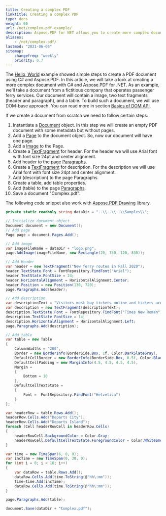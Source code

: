 ```yaml
---
title: Creating a complex PDF
linktitle: Creating a complex PDF
type: docs
weight: 60
url: /net/complex-pdf-example/
description: Aspose.PDF for NET allows you to create more complex documents that contain images, text fragments, and tables in one document.
aliases:
    - /net/complex-pdf/
lastmod: "2021-06-05"
sitemap:
    changefreq: "weekly"
    priority: 0.7
---
```


The [Hello, World](/pdf/net/hello-world-example/) example showed simple steps to create a PDF document using C# and Aspose.PDF. In this article, we will take a look at creating a more complex document with C# and Aspose.PDF for .NET. As an example, we'll take a document from a fictitious company that operates passenger ferry services.
Our document will contain a image, two text fragments (header and paragraph), and a table. To build such a document, we will use DOM-base approach. You can read more in section [Basics of DOM API](/pdf/net/basics-of-dom-api/).

If we create a document from scratch we need to follow certain steps:

1. Instantiate a [Document](https://reference.aspose.com/pdf/net/aspose.pdf/document) object. In this step we will create an empty PDF document with some metadata but without pages.
1. Add a [Page](https://reference.aspose.com/pdf/net/aspose.pdf/page) to the document object. So, now our document will have one page.
1. Add a [Image](https://reference.aspose.com/pdf/net/aspose.pdf/image/methods/index) to the Page.
1. Create a [TextFragment](https://reference.aspose.com/pdf/net/aspose.pdf.text/textfragment) for header. For the header we will use Arial font with font size 24pt and center alignment.
1. Add header to the page [Paragraphs](https://reference.aspose.com/pdf/net/aspose.pdf/page/properties/paragraphs).
1. Create a [TextFragment](https://reference.aspose.com/pdf/net/aspose.pdf.text/textfragment) for description. For the description we will use Arial font with font size 24pt and center alignment.
1. Add (description) to the page Paragraphs.
1. Create a table, add table properties.
1. Add (table) to the page [Paragraphs](https://reference.aspose.com/pdf/net/aspose.pdf/page/properties/paragraphs).
1. Save a document "Complex.pdf".

The following code snippet also work with [Aspose.PDF.Drawing](/pdf/net/drawing/) library.

```csharp
private static readonly string dataDir = "..\\..\\..\\Samples\\";

// Initialize document object
Document document = new Document();
// Add page
Page page = document.Pages.Add();

// Add image
var imageFileName = dataDir + "logo.png";
page.AddImage(imageFileName, new Rectangle(20, 730, 120, 830));

// Add Header
var header = new TextFragment("New ferry routes in Fall 2020");
header.TextState.Font = FontRepository.FindFont("Arial");
header.TextState.FontSize = 24;
header.HorizontalAlignment = HorizontalAlignment.Center;
header.Position = new Position(130, 720);
page.Paragraphs.Add(header);

// Add description
var descriptionText = "Visitors must buy tickets online and tickets are limited to 5,000 per day. Ferry service is operating at half capacity and on a reduced schedule. Expect lineups.";
var description = new TextFragment(descriptionText);
description.TextState.Font = FontRepository.FindFont("Times New Roman");
description.TextState.FontSize = 14;
description.HorizontalAlignment = HorizontalAlignment.Left;
page.Paragraphs.Add(description);

// Add table
var table = new Table
{
    ColumnWidths = "200",
    Border = new BorderInfo(BorderSide.Box, 1f, Color.DarkSlateGray),
    DefaultCellBorder = new BorderInfo(BorderSide.Box, 0.5f, Color.Black),
    DefaultCellPadding = new MarginInfo(4.5, 4.5, 4.5, 4.5),
    Margin =
    {
        Bottom = 10
    },
    DefaultCellTextState =
    {
        Font =  FontRepository.FindFont("Helvetica")
    }
};

var headerRow = table.Rows.Add();
headerRow.Cells.Add("Departs City");
headerRow.Cells.Add("Departs Island");
foreach (Cell headerRowCell in headerRow.Cells)
{
    headerRowCell.BackgroundColor = Color.Gray;
    headerRowCell.DefaultCellTextState.ForegroundColor = Color.WhiteSmoke;
}

var time = new TimeSpan(6, 0, 0);
var incTime = new TimeSpan(0, 30, 0);
for (int i = 0; i < 10; i++)
{
    var dataRow = table.Rows.Add();
    dataRow.Cells.Add(time.ToString(@"hh\:mm"));
    time=time.Add(incTime);
    dataRow.Cells.Add(time.ToString(@"hh\:mm"));
}

page.Paragraphs.Add(table);

document.Save(dataDir + "Complex.pdf");
```

